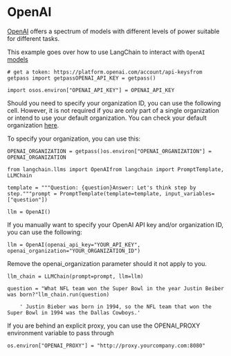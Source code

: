 OpenAI
======

[OpenAI](https://platform.openai.com/docs/introduction) offers a spectrum of models with different levels of power suitable for different tasks.

This example goes over how to use LangChain to interact with `OpenAI` [models](https://platform.openai.com/docs/models)

    # get a token: https://platform.openai.com/account/api-keysfrom getpass import getpassOPENAI_API_KEY = getpass()

    import osos.environ["OPENAI_API_KEY"] = OPENAI_API_KEY

Should you need to specify your organization ID, you can use the following cell. However, it is not required if you are only part of a single organization or intend to use your default organization. You can check your default organization [here](https://platform.openai.com/account/api-keys).

To specify your organization, you can use this:

    OPENAI_ORGANIZATION = getpass()os.environ["OPENAI_ORGANIZATION"] = OPENAI_ORGANIZATION

    from langchain.llms import OpenAIfrom langchain import PromptTemplate, LLMChain

    template = """Question: {question}Answer: Let's think step by step."""prompt = PromptTemplate(template=template, input_variables=["question"])

    llm = OpenAI()

If you manually want to specify your OpenAI API key and/or organization ID, you can use the following:

    llm = OpenAI(openai_api_key="YOUR_API_KEY", openai_organization="YOUR_ORGANIZATION_ID")

Remove the openai\_organization parameter should it not apply to you.

    llm_chain = LLMChain(prompt=prompt, llm=llm)

    question = "What NFL team won the Super Bowl in the year Justin Beiber was born?"llm_chain.run(question)

        ' Justin Bieber was born in 1994, so the NFL team that won the Super Bowl in 1994 was the Dallas Cowboys.'

If you are behind an explicit proxy, you can use the OPENAI\_PROXY environment variable to pass through

    os.environ["OPENAI_PROXY"] = "http://proxy.yourcompany.com:8080"
